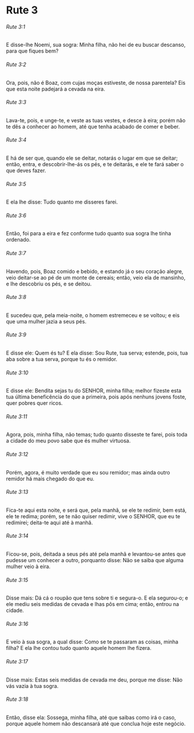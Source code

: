 # Rute 3

###### Rute 3:1

E disse-lhe Noemi, sua sogra: Minha filha, não hei de eu buscar descanso, para que fiques bem?

###### Rute 3:2

Ora, pois, não é Boaz, com cujas moças estiveste, de nossa parentela? Eis que esta noite padejará a cevada na eira.

###### Rute 3:3

Lava-te, pois, e unge-te, e veste as tuas vestes, e desce à eira; porém não te dês a conhecer ao homem, até que tenha acabado de comer e beber.

###### Rute 3:4

E há de ser que, quando ele se deitar, notarás o lugar em que se deitar; então, entra, e descobrir-lhe-ás os pés, e te deitarás, e ele te fará saber o que deves fazer.

###### Rute 3:5

E ela lhe disse: Tudo quanto me disseres farei.

###### Rute 3:6

Então, foi para a eira e fez conforme tudo quanto sua sogra lhe tinha ordenado.

###### Rute 3:7

Havendo, pois, Boaz comido e bebido, e estando já o seu coração alegre, veio deitar-se ao pé de um monte de cereais; então, veio ela de mansinho, e lhe descobriu os pés, e se deitou.

###### Rute 3:8

E sucedeu que, pela meia-noite, o homem estremeceu e se voltou; e eis que uma mulher jazia a seus pés.

###### Rute 3:9

E disse ele: Quem és tu? E ela disse: Sou Rute, tua serva; estende, pois, tua aba sobre a tua serva, porque tu és o remidor.

###### Rute 3:10

E disse ele: Bendita sejas tu do SENHOR, minha filha; melhor fizeste esta tua última beneficência do que a primeira, pois após nenhuns jovens foste, quer pobres quer ricos.

###### Rute 3:11

Agora, pois, minha filha, não temas; tudo quanto disseste te farei, pois toda a cidade do meu povo sabe que és mulher virtuosa.

###### Rute 3:12

Porém, agora, é muito verdade que eu sou remidor; mas ainda outro remidor há mais chegado do que eu.

###### Rute 3:13

Fica-te aqui esta noite, e será que, pela manhã, se ele te redimir, bem está, ele te redima; porém, se te não quiser redimir, vive o SENHOR, que eu te redimirei; deita-te aqui até à manhã.

###### Rute 3:14

Ficou-se, pois, deitada a seus pés até pela manhã e levantou-se antes que pudesse um conhecer a outro, porquanto disse: Não se saiba que alguma mulher veio à eira.

###### Rute 3:15

Disse mais: Dá cá o roupão que tens sobre ti e segura-o. E ela segurou-o; e ele mediu seis medidas de cevada e lhas pôs em cima; então, entrou na cidade.

###### Rute 3:16

E veio à sua sogra, a qual disse: Como se te passaram as coisas, minha filha? E ela lhe contou tudo quanto aquele homem lhe fizera.

###### Rute 3:17

Disse mais: Estas seis medidas de cevada me deu, porque me disse: Não vás vazia à tua sogra.

###### Rute 3:18

Então, disse ela: Sossega, minha filha, até que saibas como irá o caso, porque aquele homem não descansará até que conclua hoje este negócio.

